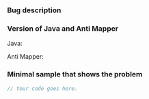 ### Bug description

### Version of Java and Anti Mapper

Java:

Anti Mapper:

### Minimal sample that shows the problem

```java
// Your code goes here.
```